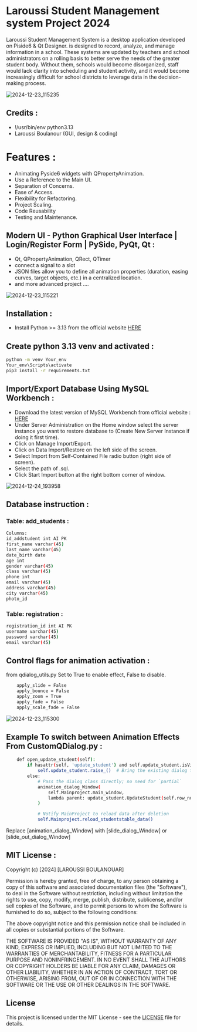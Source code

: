 # Laroussi Student Management system Project 2024
Laroussi Student Management System is a desktop application developed on Piside6 & Qt Designer.
is designed to record, analyze, and manage information in a school. These systems are updated by teachers and school administrators on a rolling basis to better serve the needs of the greater student body. Without them, schools would become disorganized, staff would lack clarity into scheduling and student activity, and it would become increasingly difficult for school districts to leverage data in the decision-making process.

![2024-12-23_115235](https://github.com/user-attachments/assets/8abe16a4-ab65-4561-88c3-ad00d689a785)

## Credits :
- !/usr/bin/env python3.13
- Laroussi Boulanour (GUI, design & coding)

# Features :

- Animating Pyside6 widgets with QPropertyAnimation.
- Use a Reference to the Main UI.
- Separation of Concerns.
- Ease of Access.
- Flexibility for Refactoring.
- Project Scaling.
- Code Reusability
- Testing and Maintenance.

## Modern UI - Python Graphical User Interface | Login/Register Form | PySide, PyQt, Qt :
- Qt, QPropertyAnimation, QRect, QTimer
- connect a signal to a slot
- JSON files allow you to define all animation properties (duration, easing curves, target objects, etc.) in a centralized location.
- and more advanced project ....

![2024-12-23_115221](https://github.com/user-attachments/assets/90d2b49d-100d-43ce-8e6f-8e453e04d6b1)


## Installation :
- Install Python >= 3.13 from the official website [HERE](https://www.python.org/)

## Create python 3.13 venv and activated :

```sh
python -m venv Your_env
Your_env\Scripts\activate
pip3 install -r requirements.txt
```
## Import/Export Database Using MySQL Workbench :

- Download the latest version of MySQL Workbench from official website : [HERE](https://dev.mysql.com/downloads/workbench/)
- Under Server Administration on the Home window select the server instance you want to restore database to (Create New Server Instance if doing it first time).
- Click on Manage Import/Export.
- Click on Data Import/Restore on the left side of the screen.
- Select Import from Self-Contained File radio button (right side of screen).
- Select the path of .sql.
- Click Start Import button at the right bottom corner of window.

![2024-12-24_193958](https://github.com/user-attachments/assets/c14e1916-92a3-4e4f-89a9-0383f3a9f30b)

## Database instruction :

### Table: add_students :
```sh
Columns:
id_addstudent int AI PK 
first_name varchar(45) 
last_name varchar(45) 
date_birth date 
age int 
gender varchar(45) 
class varchar(45) 
phone int 
email varchar(45) 
address varchar(45) 
city varchar(45) 
photo_id
```
### Table: registration :
```sh
registration_id int AI PK 
username varchar(45) 
password varchar(45) 
email varchar(45)
```

## Control flags for animation activation :
from qdialog_utils.py Set to True to enable effect, False to disable.

```sh
    apply_slide = False
    apply_bounce = False
    apply_zoom = True
    apply_fade = False
    apply_scale_fade = False
```
![2024-12-23_115300](https://github.com/user-attachments/assets/2173924a-9187-4000-b44e-2a9f0bc9f5d3)

## Example To switch between Animation Effects From CustomQDialog.py :

```sh
    def open_update_student(self):
        if hasattr(self, 'update_student') and self.update_student.isVisible():
            self.update_student.raise_()  # Bring the existing dialog to the front
        else:
            # Pass the dialog class directly; no need for `partial`
            animation_dialog_Window(
                self.Mainproject.main_window,
                lambda parent: update_student.UpdateStudent(self.row_number, self.row_data, parent)
            )

            # Notify MainProject to reload data after deletion
            self.Mainproject.reload_studentstable_data()
```
Replace [animation_dialog_Window] with [slide_dialog_Window] or [slide_out_dialog_Window]

## MIT License :

Copyright (c) [2024] [LAROUSSI BOULANOUAR]

Permission is hereby granted, free of charge, to any person obtaining a copy
of this software and associated documentation files (the "Software"), to deal
in the Software without restriction, including without limitation the rights
to use, copy, modify, merge, publish, distribute, sublicense, and/or sell
copies of the Software, and to permit persons to whom the Software is
furnished to do so, subject to the following conditions:

The above copyright notice and this permission notice shall be included in all
copies or substantial portions of the Software.

THE SOFTWARE IS PROVIDED "AS IS", WITHOUT WARRANTY OF ANY KIND, EXPRESS OR
IMPLIED, INCLUDING BUT NOT LIMITED TO THE WARRANTIES OF MERCHANTABILITY,
FITNESS FOR A PARTICULAR PURPOSE AND NONINFRINGEMENT. IN NO EVENT SHALL THE
AUTHORS OR COPYRIGHT HOLDERS BE LIABLE FOR ANY CLAIM, DAMAGES OR OTHER
LIABILITY, WHETHER IN AN ACTION OF CONTRACT, TORT OR OTHERWISE, ARISING FROM,
OUT OF OR IN CONNECTION WITH THE SOFTWARE OR THE USE OR OTHER DEALINGS IN THE
SOFTWARE.

## License

This project is licensed under the MIT License - see the [LICENSE](./LICENSE) file for details.
